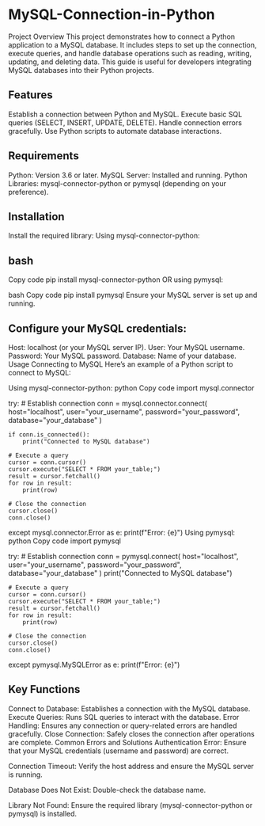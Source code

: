 # MySQL-Connection-in-Python
Project Overview
This project demonstrates how to connect a Python application to a MySQL database. It includes steps to set up the connection, execute queries, and handle database operations such as reading, writing, updating, and deleting data. This guide is useful for developers integrating MySQL databases into their Python projects.

## Features
Establish a connection between Python and MySQL.
Execute basic SQL queries (SELECT, INSERT, UPDATE, DELETE).
Handle connection errors gracefully.
Use Python scripts to automate database interactions.
## Requirements
Python: Version 3.6 or later.
MySQL Server: Installed and running.
Python Libraries: mysql-connector-python or pymysql (depending on your preference).

## Installation
Install the required library:
Using mysql-connector-python:

## bash
Copy code
pip install mysql-connector-python
OR using pymysql:

bash
Copy code
pip install pymysql
Ensure your MySQL server is set up and running.

## Configure your MySQL credentials:

Host: localhost (or your MySQL server IP).
User: Your MySQL username.
Password: Your MySQL password.
Database: Name of your database.
Usage
Connecting to MySQL
Here’s an example of a Python script to connect to MySQL:

Using mysql-connector-python:
python
Copy code
import mysql.connector

try:
    # Establish connection
    conn = mysql.connector.connect(
        host="localhost",
        user="your_username",
        password="your_password",
        database="your_database"
    )

    if conn.is_connected():
        print("Connected to MySQL database")
    
    # Execute a query
    cursor = conn.cursor()
    cursor.execute("SELECT * FROM your_table;")
    result = cursor.fetchall()
    for row in result:
        print(row)
    
    # Close the connection
    cursor.close()
    conn.close()

except mysql.connector.Error as e:
    print(f"Error: {e}")
Using pymysql:
python
Copy code
import pymysql

try:
    # Establish connection
    conn = pymysql.connect(
        host="localhost",
        user="your_username",
        password="your_password",
        database="your_database"
    )
    print("Connected to MySQL database")
    
    # Execute a query
    cursor = conn.cursor()
    cursor.execute("SELECT * FROM your_table;")
    result = cursor.fetchall()
    for row in result:
        print(row)
    
    # Close the connection
    cursor.close()
    conn.close()

except pymysql.MySQLError as e:
    print(f"Error: {e}")

## Key Functions
Connect to Database: Establishes a connection with the MySQL database.
Execute Queries: Runs SQL queries to interact with the database.
Error Handling: Ensures any connection or query-related errors are handled gracefully.
Close Connection: Safely closes the connection after operations are complete.
Common Errors and Solutions
Authentication Error:
Ensure that your MySQL credentials (username and password) are correct.

Connection Timeout:
Verify the host address and ensure the MySQL server is running.

Database Does Not Exist:
Double-check the database name.

Library Not Found:
Ensure the required library (mysql-connector-python or pymysql) is installed.

